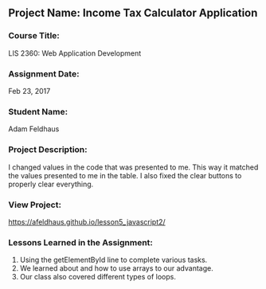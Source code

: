## Project Name:  Income Tax Calculator Application

### Course Title:
LIS 2360:  Web Application Development

### Assignment Date:  
Feb 23, 2017

### Student Name:  
Adam Feldhaus

### Project Description:
I changed values in the code that was presented to me. This way it matched the values presented to me in the table. I also fixed the clear buttons to properly clear everything.

### View Project:
https://afeldhaus.github.io/lesson5_javascript2/


### Lessons Learned in the Assignment:
1. Using the getElementById line to complete various tasks. 
2. We learned about and how to use arrays to our advantage. 
3. Our class also covered different types of loops. 
